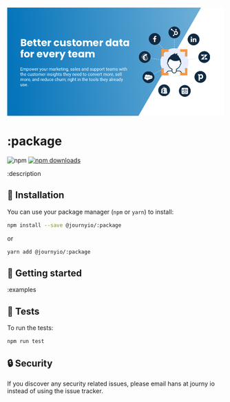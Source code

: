 [![journy.io](banner.png)](https://journy.io/?utm_source=github&utm_content=readme-:package)

# :package

![npm](https://img.shields.io/npm/v/@journyio/:package?color=%234d84f5&style=flat-square)
[![npm downloads](https://img.shields.io/npm/dm/@journyio/:package?style=flat-square)](https://www.npmjs.com/package/@journyio/:package)

:description

## 💾 Installation

You can use your package manager (`npm` or `yarn`) to install:

```bash
npm install --save @journyio/:package
```
or
```bash
yarn add @journyio/:package
```

## 🔌 Getting started

:examples

## 💯 Tests

To run the tests:

```bash
npm run test
```

## 🔒 Security

If you discover any security related issues, please email hans at journy io instead of using the issue tracker.
